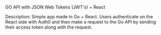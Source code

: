 GO API with JSON Web Tokens (JWT's) + React

Description: Simple app made in Go + React. Users authenticate on the React side with Auth0 and then make a request to the Go API by sending their access token along with the request.
  
